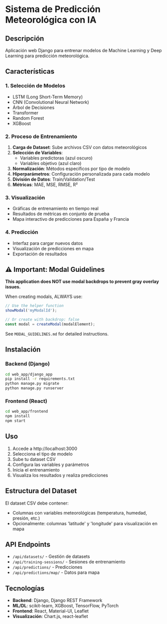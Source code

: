# Sistema de Predicción Meteorológica con IA

## Descripción
Aplicación web Django para entrenar modelos de Machine Learning y Deep Learning para predicción meteorológica.

## Características

### 1. Selección de Modelos
- LSTM (Long Short-Term Memory)
- CNN (Convolutional Neural Network)
- Árbol de Decisiones
- Transformer
- Random Forest
- XGBoost

### 2. Proceso de Entrenamiento
1. **Carga de Dataset**: Sube archivos CSV con datos meteorológicos
2. **Selección de Variables**: 
   - Variables predictoras (azul oscuro)
   - Variables objetivo (azul claro)
3. **Normalización**: Métodos específicos por tipo de modelo
4. **Hiperparámetros**: Configuración personalizada para cada modelo
5. **División de Datos**: Train/Validation/Test
6. **Métricas**: MAE, MSE, RMSE, R²

### 3. Visualización
- Gráficas de entrenamiento en tiempo real
- Resultados de métricas en conjunto de prueba
- Mapa interactivo de predicciones para España y Francia

### 4. Predicción
- Interfaz para cargar nuevos datos
- Visualización de predicciones en mapa
- Exportación de resultados

## ⚠️ Important: Modal Guidelines

**This application does NOT use modal backdrops to prevent gray overlay issues.**

When creating modals, ALWAYS use:
```javascript
// Use the helper function
showModal('myModalId');

// Or create with backdrop: false
const modal = createModal(modalElement);
```

See `MODAL_GUIDELINES.md` for detailed instructions.

## Instalación

### Backend (Django)

```bash
cd web_app/django_app
pip install -r requirements.txt
python manage.py migrate
python manage.py runserver
```

### Frontend (React)

```bash
cd web_app/frontend
npm install
npm start
```

## Uso

1. Accede a http://localhost:3000
2. Selecciona el tipo de modelo
3. Sube tu dataset CSV
4. Configura las variables y parámetros
5. Inicia el entrenamiento
6. Visualiza los resultados y realiza predicciones

## Estructura del Dataset

El dataset CSV debe contener:
- Columnas con variables meteorológicas (temperatura, humedad, presión, etc.)
- Opcionalmente: columnas 'latitude' y 'longitude' para visualización en mapa

## API Endpoints

- `/api/datasets/` - Gestión de datasets
- `/api/training-sessions/` - Sesiones de entrenamiento
- `/api/predictions/` - Predicciones
- `/api/predictions/map/` - Datos para mapa

## Tecnologías

- **Backend**: Django, Django REST Framework
- **ML/DL**: scikit-learn, XGBoost, TensorFlow, PyTorch
- **Frontend**: React, Material-UI, Leaflet
- **Visualización**: Chart.js, react-leaflet